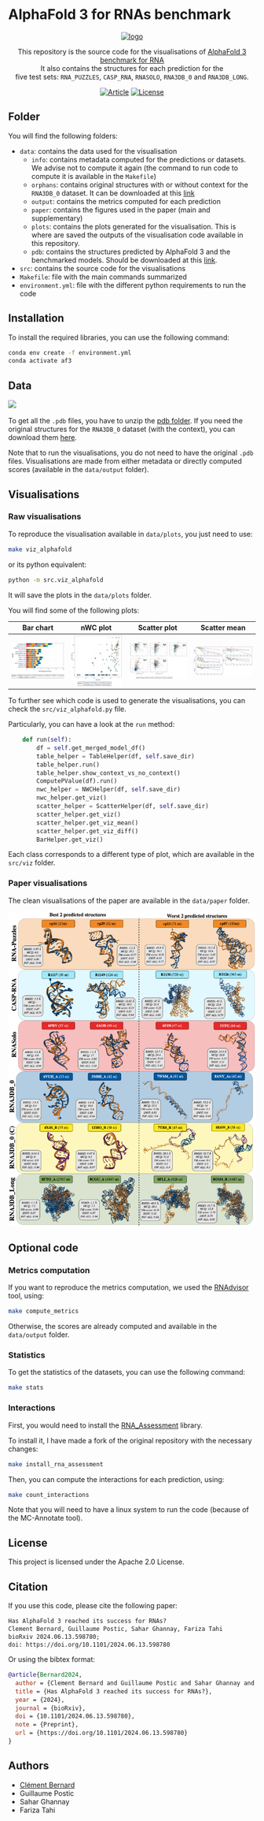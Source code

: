 # AlphaFold 3 for RNAs benchmark

<div align="center">
<a href="https://doi.org/10.1093/nargab/lqae048" target="_blank" title="Go to article"><img width="500px" alt="logo" src="data/paper/graphical_abstract.png"></a>
<a name="readme-top"></a>

This repository is the source code for the visualisations of [AlphaFold 3 benchmark for RNA](https://www.biorxiv.org/content/10.1101/2024.06.13.598780v2)
<br> It also contains the structures for each prediction for the <br> five test sets: `RNA_PUZZLES`, `CASP_RNA`, `RNASOLO`, `RNA3DB_0` and `RNA3DB_LONG`.

[![Article][article_img]][article_url]
[![License][repo_license_img]][repo_license_url]

<a name="readme-top"></a>


</div>


## Folder

You will find the following folders:
- `data`: contains the data used for the visualisation
  - `info`: contains metadata computed for the predictions or datasets. We advise not to compute it again (the command to run code to compute it is available in the `Makefile`)
  - `orphans`: contains original structures with or without context for the `RNA3DB_0` dataset. It can be downloaded at this [link](https://drive.google.com/file/d/1JlXJ0G0H7YcXIEh_9LEmhBSkoaeuqg_1/view?usp=sharing)
  - `output`: contains the metrics computed for each prediction
  - `paper`: contains the figures used in the paper (main and supplementary)
  - `plots`: contains the plots generated for the visualisation. This is where are saved the outputs of the visualisation code available in this repository.
  - `pdb`: contains the structures predicted by AlphaFold 3 and the benchmarked models. 
   Should be downloaded at this [link](https://drive.google.com/file/d/1xGc9eBM4SYE4UnMI04n6EOa82lfVIjL7/view?usp=sharing). 
- `src`: contains the source code for the visualisations
- `Makefile`: file with the main commands summarized
- `environment.yml`: file with the different python requirements to run the code

## Installation

To install the required libraries, you can use the following command:

```bash
conda env create -f environment.yml
conda activate af3
```

## Data

![](data/paper/example_structure.gif)

To get all the `.pdb` files, you have to unzip the [pdb folder](https://drive.google.com/file/d/1xGc9eBM4SYE4UnMI04n6EOa82lfVIjL7/view?usp=sharing).
If you need the original structures for the `RNA3DB_0` dataset (with the context), you can download them [here](https://drive.google.com/file/d/1JlXJ0G0H7YcXIEh_9LEmhBSkoaeuqg_1/view?usp=sharing).

Note that to run the visualisations, you do not need to have the original `.pdb` files. 
Visualisations are made from either metadata or directly computed scores (available in the `data/output` folder).


## Visualisations

### Raw visualisations

To reproduce the visualisation available in `data/plots`, you just need to use:

```bash
make viz_alphafold
```

or its python equivalent:

```bash
python -m src.viz_alphafold
```

It will save the plots in the `data/plots` folder.

You will find some of the following plots:

Bar chart       |                        nWC plot                         |                        Scatter plot                         |                           Scatter mean                           
:---:|:-------------------------------------------------------:|:-----------------------------------------------------------:|:----------------------------------------------------------------:|
![](data/plots/figures/bar/CASP-RNA.png) | ![](data/plots//figures/nwc/INF-WC_INF-NWC_by_RMSD.png) | ![](data/plots/figures/scatter/main_metrics_vs_seq_len.png) | ![](data/plots/figures/scatter_mean/mean_metrics_vs_seq_len_all_models_scatter_25.png) | 

To further see which code is used to generate the visualisations, you can check the `src/viz_alphafold.py` file.

Particularly, you can have a look at the `run` method: 

```python
    def run(self):
        df = self.get_merged_model_df()
        table_helper = TableHelper(df, self.save_dir)
        table_helper.run()
        table_helper.show_context_vs_no_context()
        ComputePValue(df).run()
        nwc_helper = NWCHelper(df, self.save_dir)
        nwc_helper.get_viz()
        scatter_helper = ScatterHelper(df, self.save_dir)
        scatter_helper.get_viz()
        scatter_helper.get_viz_mean()
        scatter_helper.get_viz_diff()
        BarHelper.get_viz()
```

Each class corresponds to a different type of plot, which are available in the `src/viz` folder. 

### Paper visualisations

The clean visualisations of the paper are available in the `data/paper` folder. 

![](data/paper/supp/figureS4.png)

## Optional code

### Metrics computation
If you want to reproduce the metrics computation, we used the [RNAdvisor](https://github.com/EvryRNA/rnadvisor) tool, using:

```bash
make compute_metrics
```

Otherwise, the scores are already computed and available in the `data/output` folder.

### Statistics

To get the statistics of the datasets, you can use the following command:

```bash
make stats
```

### Interactions

First, you would need to install the [RNA_Assessment](https://github.com/RNA-Puzzles/RNA_assessment) library.

To install it, I have made a fork of the original repository with the necessary changes:

```bash
make install_rna_assessment
```

Then, you can compute the interactions for each prediction, using:

```bash
make count_interactions
```

Note that you will need to have a linux system to run the code (because of the MC-Annotate tool). 

## License

This project is licensed under the Apache 2.0 License.

## Citation


If you use this code, please cite the following paper:

```
Has AlphaFold 3 reached its success for RNAs?
Clement Bernard, Guillaume Postic, Sahar Ghannay, Fariza Tahi
bioRxiv 2024.06.13.598780; 
doi: https://doi.org/10.1101/2024.06.13.598780
```

Or using the bibtex format:

```bibtex
@article{Bernard2024,
  author = {Clement Bernard and Guillaume Postic and Sahar Ghannay and Fariza Tahi},
  title = {Has AlphaFold 3 reached its success for RNAs?},
  year = {2024},
  journal = {bioRxiv},
  doi = {10.1101/2024.06.13.598780},
  note = {Preprint},
  url = {https://doi.org/10.1101/2024.06.13.598780}
}
```

## Authors

- [Clément Bernard](https://github.com/clementbernardd)
- Guillaume Postic
- Sahar Ghannay
- Fariza Tahi

<!-- Links -->

[article_img]: https://img.shields.io/badge/BioRxiv-Article-blue?style=for-the-badge&logo=none
[article_url]: https://www.biorxiv.org/content/10.1101/2024.06.13.598780v2
[repo_license_img]: https://img.shields.io/badge/license-Apache_2.0-red?style=for-the-badge&logo=none
[repo_license_url]: https://github.com/EvryRNA/alphafold3_for_rna/blob/main

